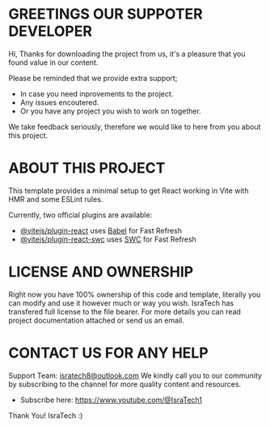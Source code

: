 
# GREETINGS OUR SUPPOTER DEVELOPER

Hi, 
Thanks for downloading the project from us, it's a pleasure that you found value in our 
content.

Please be reminded that we provide extra support;
- In case you need inprovements to the project.
- Any issues encoutered.
- Or you have any project you wish to work on together.

We take feedback seriously, therefore we would like to here from you about this project.

# ABOUT THIS PROJECT
This template provides a minimal setup to get React working in Vite with HMR and some ESLint rules.

Currently, two official plugins are available:

- [@vitejs/plugin-react](https://github.com/vitejs/vite-plugin-react/blob/main/packages/plugin-react/README.md) uses [Babel](https://babeljs.io/) for Fast Refresh
- [@vitejs/plugin-react-swc](https://github.com/vitejs/vite-plugin-react-swc) uses [SWC](https://swc.rs/) for Fast Refresh


# LICENSE AND OWNERSHIP
Right now you have 100% ownership of this code and template, literally you can modify and use it however much or way you wish. IsraTech has transfered full license to the file bearer.
For more details you can read project documentation attached or send us an email.

# CONTACT US FOR ANY HELP
Support Team: isratech8@outlook.com
We kindly call you to our community by subscribing to the channel for more quality content and resources.
- Subscribe here:  https://www.youtube.com/@IsraTech1

Thank You!
IsraTech :)